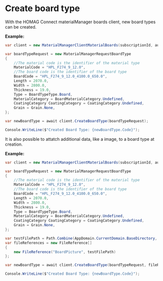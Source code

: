 <h1 id="createBoardType"> Create board type</h1>

With the HOMAG Connect materialManager boards client, new board types can be created.

<strong>Example:</strong>

```csharp
var client = new MaterialManagerClientMaterialBoards(subscriptionId, authorizationKey);

var boardTypeRequest = new MaterialManagerRequestBoardType
{
    //The material code is the identifier of the material type
    MaterialCode = "HPL_F274_9_12.0",
    //The board code is the identifier of the board type
    BoardCode = "HPL_F274_9_12.0_4100.0_650.0",
    Length = 2070.0,
    Width = 2800.0,
    Thickness = 19.0,
    Type = BoardTypeType.Board,
    MaterialCategory = BoardMaterialCategory.Undefined,
    CoatingCategory CoatingCategory = CoatingCategory.Undefined,
    Grain = Grain.None,
};

var newBoardType = await client.CreateBoardType(boardTypeRequest);

Console.WriteLine($"Created Board Type: {newBoardType.Code}");
```

It is also possible to attatch additional data, like a image, to a board type at creation.

<strong>Example:</strong>

```csharp
var client = new MaterialManagerClientMaterialBoards(subscriptionId, authorizationKey);

var boardTypeRequest = new MaterialManagerRequestBoardType
{
    //The material code is the identifier of the material type
    MaterialCode = "HPL_F274_9_12.0",
    //The board code is the identifier of the board type
    BoardCode = "HPL_F274_9_12.0_4100.0_650.0",
    Length = 2070.0,
    Width = 2800.0,
    Thickness = 19.0,
    Type = BoardTypeType.Board,
    MaterialCategory = BoardMaterialCategory.Undefined,
    CoatingCategory CoatingCategory = CoatingCategory.Undefined,
    Grain = Grain.None,
};

var testFilePath = Path.Combine(AppDomain.CurrentDomain.BaseDirectory, "Data", "Red.png");
var fileReferences = new FileReference[]
{
    new FileReference("BoardPicture", testFilePath)
};

var newBoardType = await client.CreateBoardType(boardTypeRequest, fileReferences);

Console.WriteLine($"Created Board Type: {newBoardType.Code}");
```

